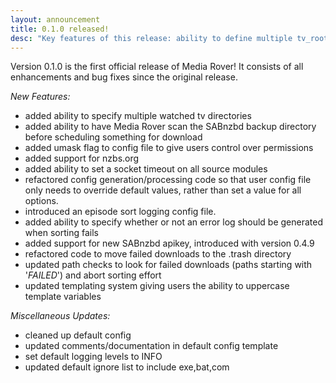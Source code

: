 ```yaml
---
layout: announcement
title: 0.1.0 released!
desc: "Key features of this release: ability to define multiple tv_root directories, have MR scan SABnzbd backupdir before scheduling a download, support for nzbs.org, support for new SABnzbd apikey"
---
```


Version 0.1.0 is the first official release of Media Rover!  It consists of all enhancements and bug fixes 
since the original release.

*New Features:*

* added ability to specify multiple watched tv directories
* added ability to have Media Rover scan the SABnzbd backup directory before scheduling something for download
* added umask flag to config file to give users control over permissions
* added support for nzbs.org
* added ability to set a socket timeout on all source modules
* refactored config generation/processing code so that user config file only needs to override default values, rather than set a value for all options.
* introduced an episode sort logging config file.  
* added ability to specify whether or not an error log should be generated when sorting fails
* added support for new SABnzbd apikey, introduced with version 0.4.9
* refactored code to move failed downloads to the .trash directory
* updated path checks to look for failed downloads (paths starting with '_FAILED_') and abort sorting effort
* updated templating system giving users the ability to uppercase template variables

*Miscellaneous Updates:*

* cleaned up default config
* updated comments/documentation in default config template
* set default logging levels to INFO
* updated default ignore list to include exe,bat,com

